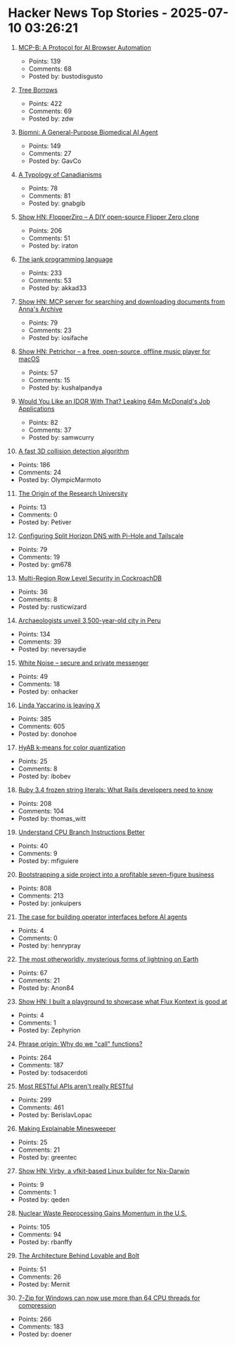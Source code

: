 # Hacker News Top Stories - 2025-07-10 03:26:21

1. [MCP-B: A Protocol for AI Browser Automation](https://mcp-b.ai/)
   - Points: 139
   - Comments: 68
   - Posted by: bustodisgusto

2. [Tree Borrows](https://plf.inf.ethz.ch/research/pldi25-tree-borrows.html)
   - Points: 422
   - Comments: 69
   - Posted by: zdw

3. [Biomni: A General-Purpose Biomedical AI Agent](https://github.com/snap-stanford/Biomni)
   - Points: 149
   - Comments: 27
   - Posted by: GavCo

4. [A Typology of Canadianisms](https://dchp.arts.ubc.ca/how-to-use)
   - Points: 78
   - Comments: 81
   - Posted by: gnabgib

5. [Show HN: FlopperZiro – A DIY open-source Flipper Zero clone](https://github.com/lraton/FlopperZiro)
   - Points: 206
   - Comments: 51
   - Posted by: iraton

6. [The jank programming language](https://jank-lang.org/)
   - Points: 233
   - Comments: 53
   - Posted by: akkad33

7. [Show HN: MCP server for searching and downloading documents from Anna's Archive](https://github.com/iosifache/annas-mcp)
   - Points: 79
   - Comments: 23
   - Posted by: iosifache

8. [Show HN: Petrichor – a free, open-source, offline music player for macOS](https://github.com/kushalpandya/Petrichor)
   - Points: 57
   - Comments: 15
   - Posted by: kushalpandya

9. [Would You Like an IDOR With That? Leaking 64m McDonald's Job Applications](https://ian.sh/mcdonalds)
   - Points: 82
   - Comments: 37
   - Posted by: samwcurry

10. [A fast 3D collision detection algorithm](https://cairno.substack.com/p/improvements-to-the-separating-axis)
   - Points: 186
   - Comments: 24
   - Posted by: OlympicMarmoto

11. [The Origin of the Research University](https://asteriskmag.com/issues/10/the-origin-of-the-research-university)
   - Points: 13
   - Comments: 0
   - Posted by: Petiver

12. [Configuring Split Horizon DNS with Pi-Hole and Tailscale](https://www.bentasker.co.uk/posts/blog/general/configuring-pihole-to-serve-different-records-to-different-clients.html)
   - Points: 79
   - Comments: 19
   - Posted by: gm678

13. [Multi-Region Row Level Security in CockroachDB](https://www.cockroachlabs.com/blog/fine-grained-access-control-row-level-security/)
   - Points: 36
   - Comments: 8
   - Posted by: rusticwizard

14. [Archaeologists unveil 3,500-year-old city in Peru](https://www.bbc.co.uk/news/articles/c07dmx38kyeo)
   - Points: 134
   - Comments: 39
   - Posted by: neversaydie

15. [White Noise – secure and private messenger](https://www.whitenoise.chat/)
   - Points: 49
   - Comments: 18
   - Posted by: onhacker

16. [Linda Yaccarino is leaving X](https://www.nytimes.com/2025/07/09/technology/linda-yaccarino-x-steps-down.html)
   - Points: 385
   - Comments: 605
   - Posted by: donohoe

17. [HyAB k-means for color quantization](https://30fps.net/pages/hyab-kmeans/)
   - Points: 25
   - Comments: 8
   - Posted by: ibobev

18. [Ruby 3.4 frozen string literals: What Rails developers need to know](https://www.prateekcodes.dev/ruby-34-frozen-string-literals-rails-upgrade-guide/)
   - Points: 208
   - Comments: 104
   - Posted by: thomas_witt

19. [Understand CPU Branch Instructions Better](https://chrisfeilbach.com/2025/07/05/understand-cpu-branch-instructions-better/)
   - Points: 40
   - Comments: 9
   - Posted by: mfiguiere

20. [Bootstrapping a side project into a profitable seven-figure business](https://projectionlab.com/blog/we-reached-1m-arr-with-zero-funding)
   - Points: 808
   - Comments: 213
   - Posted by: jonkuipers

21. [The case for building operator interfaces before AI agents](https://www.henrypray.com/writings/the-only-saas-feature-you-should-be-building)
   - Points: 4
   - Comments: 0
   - Posted by: henrypray

22. [The most otherworldly, mysterious forms of lightning on Earth](https://www.nationalgeographic.com/science/article/lightning-sprites-transient-luminous-events-thunderstorms)
   - Points: 67
   - Comments: 21
   - Posted by: Anon84

23. [Show HN: I built a playground to showcase what Flux Kontext is good at](https://fluxkontextlab.com)
   - Points: 4
   - Comments: 1
   - Posted by: Zephyrion

24. [Phrase origin: Why do we "call" functions?](https://quuxplusone.github.io/blog/2025/04/04/etymology-of-call/)
   - Points: 264
   - Comments: 187
   - Posted by: todsacerdoti

25. [Most RESTful APIs aren't really RESTful](https://florian-kraemer.net//software-architecture/2025/07/07/Most-RESTful-APIs-are-not-really-RESTful.html)
   - Points: 299
   - Comments: 461
   - Posted by: BerislavLopac

26. [Making Explainable Minesweeper](https://sublevelgames.github.io/blogs/2025-07-06-making-explainable-minesweeper/)
   - Points: 25
   - Comments: 21
   - Posted by: greentec

27. [Show HN: Virby, a vfkit-based Linux builder for Nix-Darwin](https://github.com/quinneden/virby-nix-darwin)
   - Points: 9
   - Comments: 1
   - Posted by: qeden

28. [Nuclear Waste Reprocessing Gains Momentum in the U.S.](https://spectrum.ieee.org/nuclear-waste-reprocessing-transmutation)
   - Points: 105
   - Comments: 94
   - Posted by: rbanffy

29. [The Architecture Behind Lovable and Bolt](https://www.beam.cloud/blog/agentic-apps)
   - Points: 51
   - Comments: 26
   - Posted by: Mernit

30. [7-Zip for Windows can now use more than 64 CPU threads for compression](https://www.7-zip.org/history.txt)
   - Points: 266
   - Comments: 183
   - Posted by: doener

